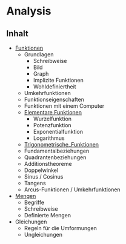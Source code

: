 # Analysis
## Inhalt
- [Funktionen](Funktionen.md)
  - Grundlagen
    - Schreibweise
    - Bild
    - Graph
    - Implizite Funktionen
    - Wohldefiniertheit
  - Umkehrfunktionen
  - Funktionseigenschaften
  - Funktionen mit einem Computer
  - [Elementare Funktionen](Elementare_Funktionen.md)
    - Wurzelfunktion
    - Potenzfunktion
    - Exponentialfunktion
    - Logarithmus
  -  [Trigonometrische_Funktionen](Trigonometrische_Funktionen.md)
    - Fundamentalbeziehungen
    - Quadrantenbeziehungen
    - Additionstheoreme
    - Doppelwinkel
    - Sinus / Cosinus
    - Tangens
    - Arcus-Funktionen / Umkehrfunktionen
- [Mengen](Mengen.md)
  - Begriffe
  - Schreibweise
  - Definierte Mengen
- Gleichungen
  - Regeln für die Umformungen
  - Ungleichungen
